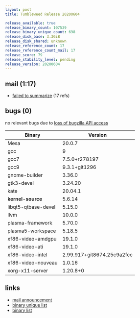 ```yaml
---
layout: post
title: Tumbleweed Release 20200604

release_available: true
release_binary_count: 107539
release_binary_unique_count: 698
release_disk_base: 3.3GiB
release_disk_shared: unknown
release_reference_count: 17
release_reference_count_mail: 17
release_score: 79
release_stability_level: pending
release_version: 20200604
---
```


## mail (1:17)

- [failed to summarize](https://lists.opensuse.org/opensuse-factory/2020-06/msg00109.html) (17 refs)

## bugs (0)

<!--more-->

no relevant bugs due to [loss of bugzilla API access](https://bugzilla.opensuse.org/show_bug.cgi?id=1157722)

Binary | Version
--- | ---
Mesa | 20.0.7
gcc | 9
gcc7 | 7.5.0+r278197
gcc9 | 9.3.1+git1296
gnome-builder | 3.36.0
gtk3-devel | 3.24.20
kate | 20.04.1
**kernel-source** | 5.6.14
libqt5-qtbase-devel | 5.15.0
llvm | 10.0.0
plasma-framework | 5.70.0
plasma5-workspace | 5.18.5
xf86-video-amdgpu | 19.1.0
xf86-video-ati | 19.1.0
xf86-video-intel | 2.99.917+git8674.25c9a2fcc
xf86-video-nouveau | 1.0.16
xorg-x11-server | 1.20.8+0

## links

- [mail announcement](https://lists.opensuse.org/opensuse-factory/2020-06/msg00060.html)
- [binary unique list](http://download.opensuse.org/history/20200604/rpm.unique.list)
- [binary list](http://download.opensuse.org/history/20200604/rpm.list)
